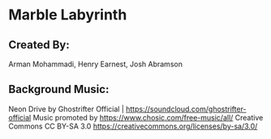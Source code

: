 # Marble Labyrinth

## Created By:

Arman Mohammadi, Henry Earnest, Josh Abramson

## Background Music:

Neon Drive by Ghostrifter Official | https://soundcloud.com/ghostrifter-official
Music promoted by https://www.chosic.com/free-music/all/
Creative Commons CC BY-SA 3.0
https://creativecommons.org/licenses/by-sa/3.0/

